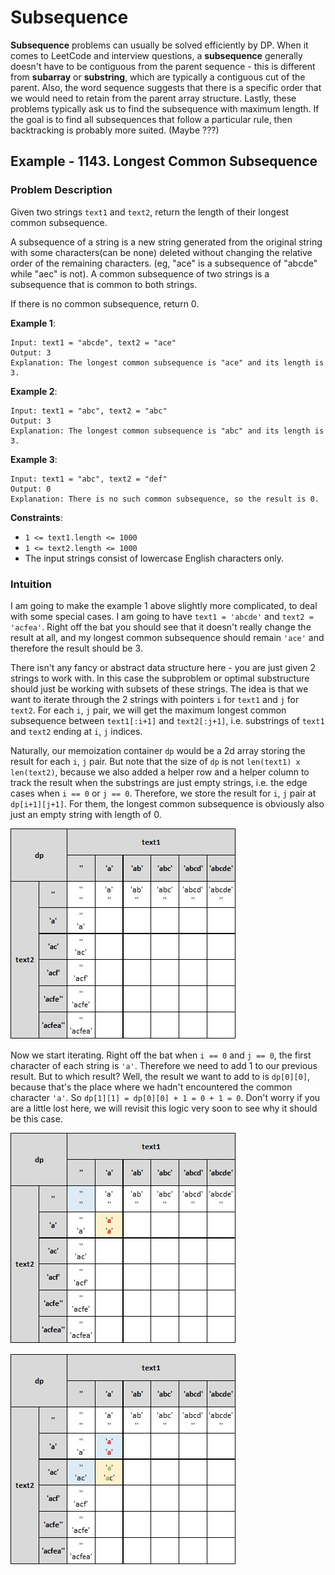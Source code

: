 # Subsequence

**Subsequence** problems can usually be solved efficiently by DP. When it comes to LeetCode and interview questions, a **subsequence** generally doesn't have to be contiguous from the parent sequence - this is different from **subarray** or **substring**, which are typically a contiguous cut of the parent. Also, the word sequence suggests that there is a specific order that we would need to retain from the parent array structure. Lastly, these problems typically ask us to find the subsequence with maximum length. If the goal is to find all subsequences that follow a particular rule, then backtracking is probably more suited. (Maybe ???) 

## Example - 1143. Longest Common Subsequence

### Problem Description

Given two strings `text1` and `text2`, return the length of their longest common subsequence.

A subsequence of a string is a new string generated from the original string with some characters(can be none) deleted without changing the relative order of the remaining characters. (eg, "ace" is a subsequence of "abcde" while "aec" is not). A common subsequence of two strings is a subsequence that is common to both strings.

If there is no common subsequence, return 0.

**Example 1**:

```
Input: text1 = "abcde", text2 = "ace" 
Output: 3  
Explanation: The longest common subsequence is "ace" and its length is 3.
```

**Example 2**:

```
Input: text1 = "abc", text2 = "abc"
Output: 3
Explanation: The longest common subsequence is "abc" and its length is 3.
```

**Example 3**:

```
Input: text1 = "abc", text2 = "def"
Output: 0
Explanation: There is no such common subsequence, so the result is 0.
```

**Constraints**:

* `1 <= text1.length <= 1000`
* `1 <= text2.length <= 1000`
* The input strings consist of lowercase English characters only.

### Intuition

I am going to make the example 1 above slightly more complicated, to deal with some special cases. I am going to have `text1 = 'abcde'` and `text2 = 'acfea'`. Right off the bat you should see that it doesn't really change the result at all, and my longest common subsequence should remain `'ace'` and therefore the result should be 3.

There isn't any fancy or abstract data structure here - you are just given 2 strings to work with. In this case the subproblem or optimal substructure should just be working with subsets of these strings. The idea is that we want to iterate through the 2 strings with pointers `i` for `text1` and `j` for `text2`. For each `i`, `j` pair, we will get the maximum longest common subsequence between `text1[:i+1]` and `text2[:j+1]`, i.e. substrings of `text1` and `text2` ending at `i`, `j` indices.

Naturally, our memoization container `dp` would be a 2d array storing the result for each `i`, `j` pair. But note that the size of `dp` is not `len(text1) x len(text2)`, because we also added a helper row and a helper column to track the result when the substrings are just empty strings, i.e. the edge cases when `i == 0` or `j == 0`. Therefore, we store the result for `i`, `j` pair at `dp[i+1][j+1]`. For them, the longest common subsequence is obviously also just an empty string with length of 0.

![LC 1143 Example 1](https://github.com/WhiskeyRomeoTango/leetcode/blob/main/dynamic-programming/subsequence/assets/1143_example_1.jpg)

Now we start iterating. Right off the bat when `i == 0` and `j == 0`, the first character of each string is `'a'`. Therefore we need to add 1 to our previous result. But to which result? Well, the result we want to add to is `dp[0][0]`, because that's the place where we hadn't encountered the common character `'a'`. So `dp[1][1] = dp[0][0] + 1 = 0 + 1 = 0`. Don't worry if you are a little lost here, we will revisit this logic very soon to see why it should be this case.

![LC 1143 Example 2](https://github.com/WhiskeyRomeoTango/leetcode/blob/main/dynamic-programming/subsequence/assets/1143_example_2.jpg)


![LC 1143 Example 3](https://github.com/WhiskeyRomeoTango/leetcode/blob/main/dynamic-programming/subsequence/assets/1143_example_3.jpg)
